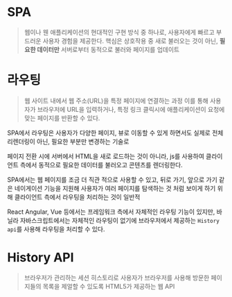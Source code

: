 # SPA
> 웹이나 웬 애플리케이션의 현대적인 구현 방식 중 하나로, 사용자에게 빠르고 부드러운 사용자 경험을 제공한다. 
> 핵심은 상호작용 중 새로 불러오는 것이 아닌, **필요한 데이터만** 서버로부터 동적으로 불러와 페이지를 업데이트


# 라우팅
> 웹 사이트 내에서 웹 주소(URL)을 특정 페이지에 연결하는 과정
> 이를 통해 사용자가 브라우저에 URL을 입력하거나, 특정 링크 클릭시에 애플리케이션이 요청에 맞는 페이지를 반환할 수 있다.

SPA에서 라우팅은 사용자가 다양한 페이지, 뷰로 이동할 수 있게 하면서도 실제로 전체 리렌더링이 아닌, 필요한 부분만 변경하는 기술로 

페이지 전환 시에 서버에서 HTML을 새로 로드하는 것이 아니라, js를 사용하여 클라이언트 측에서 동적으로 필요한 데이터를 불러오고 콘텐츠를 렌더링한다.

SPA에서는 웹 페이지를 조금 더 직관 적으로 사용할 수 있고, 뒤로 가기, 앞으로 가기 같은 네이게이션 기능을 지원해 사용자가 여러 페이지를 탐색하는 것 처럼 보이게 하기 위해 클라이언트 측에서 라우팅을 처리하는 것이 일반적

React Angular, Vue 등에서는 프레임워크 측에서 자체적인 라우팅 기능이 있지만, 바닐라 자바스크립트에서는 자체적인 라우팅이 없기에 브라우저에서 제공하는 `History api`를 사용해 라우팅을 처리할 수 있다.

# History API
> 브라우저가 관리하는 세션 히스토리로 사용자가 브라우저를 사용해 방문한 페이지들의 목록을 제얼할 수 있도록 HTML5가 제공하는 웹 API

